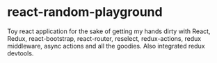 # react-random-playground
Toy react application for the sake of getting my hands dirty with React, Redux, react-bootstrap, react-router, reselect, redux-actions, redux middleware, async actions and all the goodies. Also integrated redux devtools.